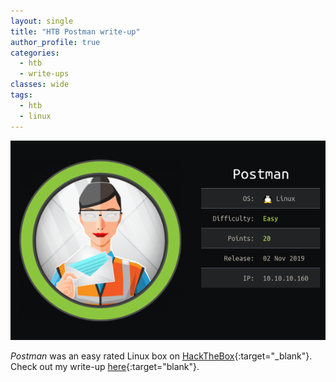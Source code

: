 ```yaml
---
layout: single
title: "HTB Postman write-up"
author_profile: true
categories: 
  - htb
  - write-ups
classes: wide
tags:
  - htb
  - linux
---
```


![Postman on HTB](/assets/images/postman_info.png)

*Postman* was an easy rated Linux box on [HackTheBox](https://www.hackthebox.eu/){:target="_blank"}. Check out my write-up [here](https://github.com/Muemmelmoehre/write-ups/blob/master/postman.pdf){:target="blank"}.
